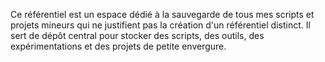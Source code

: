 Ce référentiel est un espace dédié à la sauvegarde de tous mes scripts 
et projets mineurs qui ne justifient pas la création d'un référentiel distinct.
Il sert de dépôt central pour stocker des scripts, des outils, 
des expérimentations et des projets de petite envergure.
